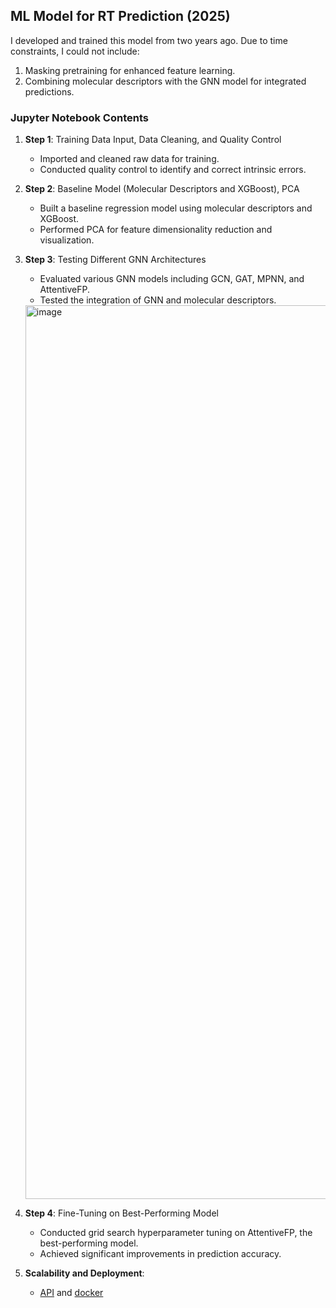 ## ML Model for RT Prediction (2025)

I developed and trained this model from two years ago. Due to time constraints, I could not include:

1. Masking pretraining for enhanced feature learning.
2. Combining molecular descriptors with the GNN model for integrated predictions.

### Jupyter Notebook Contents

1. **Step 1**: Training Data Input, Data Cleaning, and Quality Control  
   - Imported and cleaned raw data for training.
   - Conducted quality control to identify and correct intrinsic errors.

2. **Step 2**: Baseline Model (Molecular Descriptors and XGBoost), PCA  
   - Built a baseline regression model using molecular descriptors and XGBoost.
   - Performed PCA for feature dimensionality reduction and visualization.

3. **Step 3**: Testing Different GNN Architectures  
   - Evaluated various GNN models including GCN, GAT, MPNN, and AttentiveFP.
   - Tested the integration of GNN and molecular descriptors.
    <img width="1430" alt="image" src="https://user-images.githubusercontent.com/30486093/186263575-c5e24ea6-3182-43e6-b0d0-ef3d106f2c41.png">
4. **Step 4**: Fine-Tuning on Best-Performing Model  
   - Conducted grid search hyperparameter tuning on AttentiveFP, the best-performing model.
   - Achieved significant improvements in prediction accuracy.

5. **Scalability and Deployment**:  
   - [API](./GNN_api) and [docker](./GNN_docker)